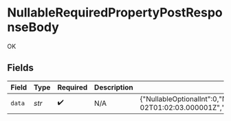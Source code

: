 # NullableRequiredPropertyPostResponseBody

OK


## Fields

| Field                                                                                                                                                                                                                                                                                    | Type                                                                                                                                                                                                                                                                                     | Required                                                                                                                                                                                                                                                                                 | Description                                                                                                                                                                                                                                                                              | Example                                                                                                                                                                                                                                                                                  |
| ---------------------------------------------------------------------------------------------------------------------------------------------------------------------------------------------------------------------------------------------------------------------------------------- | ---------------------------------------------------------------------------------------------------------------------------------------------------------------------------------------------------------------------------------------------------------------------------------------- | ---------------------------------------------------------------------------------------------------------------------------------------------------------------------------------------------------------------------------------------------------------------------------------------- | ---------------------------------------------------------------------------------------------------------------------------------------------------------------------------------------------------------------------------------------------------------------------------------------- | ---------------------------------------------------------------------------------------------------------------------------------------------------------------------------------------------------------------------------------------------------------------------------------------- |
| `data`                                                                                                                                                                                                                                                                                   | *str*                                                                                                                                                                                                                                                                                    | :heavy_check_mark:                                                                                                                                                                                                                                                                       | N/A                                                                                                                                                                                                                                                                                      | {"NullableOptionalInt":0,"NullableRequiredArray":null,"NullableRequiredBigIntStr":"9223372036854775807","NullableRequiredDateTime":"2024-03-02T01:02:03.000001Z","NullableRequiredDecimalStr":"3.14159265358979344719667586","NullableRequiredEnum":"second","NullableRequiredInt":null} |